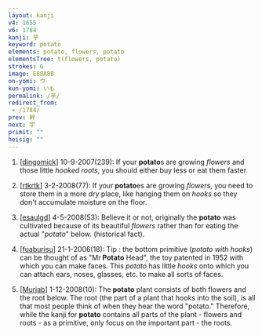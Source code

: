 ```yaml
---
layout: kanji
v4: 1655
v6: 1784
kanji: 芋
keyword: potato
elements: potato, flowers, potato
elementsTree: t(flowers, potato)
strokes: 6
image: E88A8B
on-yomi: ウ
kun-yomi: いも
permalink: /芋/
redirect_from:
 - /1784/
prev: 幹
next: 宇
primit: ""
heisig: ""
---
```


1) [<a href="http://kanji.koohii.com/profile/dingomick">dingomick</a>] 10-9-2007(239): If your <strong>potato</strong>s are growing <em>flowers</em> and those little <em>hooked roots</em>, you should either buy less or eat them faster.

2) [<a href="http://kanji.koohii.com/profile/rtkrtk">rtkrtk</a>] 3-2-2008(77): If your<strong> potato</strong>es are growing <em>flowers</em>, you need to store them in a more <em>dry</em> place, like hanging them on <em>hooks</em> so they don&#039;t accumulate moisture on the floor.

3) [<a href="http://kanji.koohii.com/profile/esaulgd">esaulgd</a>] 4-5-2008(53): Believe it or not, originally the <strong>potato</strong> was cultivated because of its beautiful <em>flowers</em> rather than for eating the actual &quot;<em>potato</em>&quot; below. (historical fact).

4) [<a href="http://kanji.koohii.com/profile/fuaburisu">fuaburisu</a>] 21-1-2006(18): Tip : the bottom primitive (<em>potato with hooks</em>) can be thought of as &quot;Mr<strong> Potato</strong> Head&quot;, the toy patented in 1952 with which you can make faces. This <em>potato</em> has little <em>hooks</em> onto which you can attach ears, noses, glasses, etc. to make all sorts of faces.

5) [<a href="http://kanji.koohii.com/profile/Murjab">Murjab</a>] 1-12-2008(10): The<strong> potato</strong> plant consists of both flowers and the root below. The root (the part of a plant that hooks into the soil), is all that most people think of when they hear the word &quot;potato.&quot; Therefore, while the kanji for <strong>potato</strong> contains all parts of the plant - flowers and roots - as a primitive, only focus on the important part - the roots.

